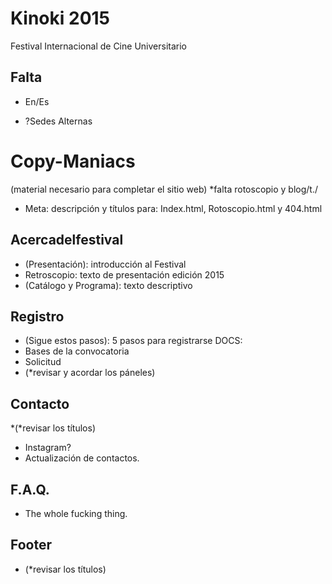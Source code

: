 # Kinoki 2015

Festival Internacional de Cine Universitario

## Falta

* En/Es

* ?Sedes Alternas

# Copy-Maniacs

(material necesario para completar el sitio web) *falta rotoscopio y blog/t./

* Meta: descripción y títulos para: Index.html, Rotoscopio.html y 404.html

## Acercadelfestival
* (Presentación): introducción al Festival
* Retroscopio: texto de presentación edición 2015
* (Catálogo y Programa): texto descriptivo

## Registro
* (Sigue estos pasos): 5 pasos para registrarse
DOCS: 
* Bases de la convocatoria
* Solicitud
* (*revisar y acordar los páneles)

## Contacto
*(*revisar los títulos)
* Instagram?
* Actualización de contactos.

## F.A.Q.
* The whole fucking thing.

## Footer
* (*revisar los títulos)